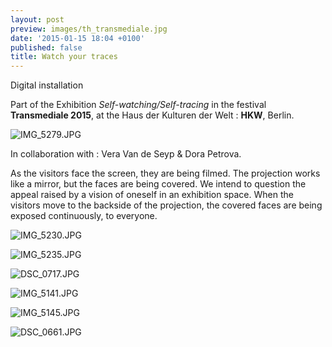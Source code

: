 ```yaml
---
layout: post
preview: images/th_transmediale.jpg
date: '2015-01-15 18:04 +0100'
published: false
title: Watch your traces
---
```

Digital installation

Part of the Exhibition _Self-watching/Self-tracing_ in the festival **Transmediale 2015**, at the Haus der Kulturen der Welt : **HKW**, Berlin.

![IMG_5279.JPG]({{site.baseurl}}/images/IMG_5279.JPG)

In collaboration with : Vera Van de Seyp & Dora Petrova.

As the visitors face the screen, they are being filmed. The projection works like a mirror, but the faces are being covered. We intend to question the appeal raised by a vision of oneself in an exhibition space. When the visitors move to the backside of the projection, the covered faces are being exposed continuously, to everyone.

![IMG_5230.JPG]({{site.baseurl}}/images/IMG_5230.JPG)

![IMG_5235.JPG]({{site.baseurl}}/images/IMG_5235.JPG)

![DSC_0717.JPG]({{site.baseurl}}/images/DSC_0717.JPG)

![IMG_5141.JPG]({{site.baseurl}}/images/IMG_5141.JPG)

![IMG_5145.JPG]({{site.baseurl}}/images/IMG_5145.JPG)

![DSC_0661.JPG]({{site.baseurl}}/images/DSC_0661.JPG)
